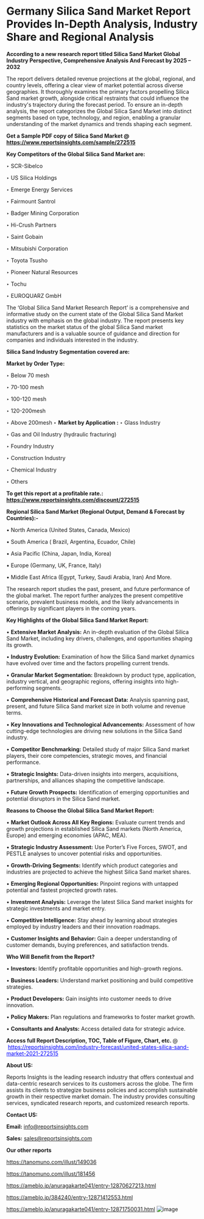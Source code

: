 # Germany Silica Sand Market Report Provides In-Depth Analysis, Industry Share and Regional Analysis

<strong>According to a new research report titled Silica Sand Market Global Industry Perspective, Comprehensive Analysis And Forecast by 2025 – 2032</strong>

The report delivers detailed revenue projections at the global, regional, and country levels, offering a clear view of market potential across diverse geographies. It thoroughly examines the primary factors propelling Silica Sand market growth, alongside critical restraints that could influence the industry's trajectory during the forecast period. To ensure an in-depth analysis, the report categorizes the Global Silica Sand Market into distinct segments based on type, technology, and region, enabling a granular understanding of the market dynamics and trends shaping each segment.

<strong>Get a Sample PDF copy of Silica Sand Market </strong><strong>@<a href=https://www.reportsinsights.com/sample/272515 style=color:#0000ff;> https://www.reportsinsights.com/sample/272515</a></strong></font>

<strong>Key Competitors of the Global Silica Sand Market are:</strong>

‣ SCR-Sibelco

‣ US Silica Holdings

‣ Emerge Energy Services

‣ Fairmount Santrol

‣ Badger Mining Corporation

‣ Hi-Crush Partners

‣ Saint Gobain

‣ Mitsubishi Corporation

‣ Toyota Tsusho

‣ Pioneer Natural Resources

‣ Tochu

‣ EUROQUARZ GmbH

The ‘Global Silica Sand Market Research Report’ is a comprehensive and informative study on the current state of the Global Silica Sand Market industry with emphasis on the global industry. The report presents key statistics on the market status of the global Silica Sand market manufacturers and is a valuable source of guidance and direction for companies and individuals interested in the industry.

<strong>Silica Sand Industry Segmentation covered are:</strong>

<strong>Market by Order Type: </strong>

‣ Below 70 mesh

‣ 70-100 mesh

‣ 100-120 mesh

‣ 120-200mesh

‣ Above 200mesh
‣ 
<strong>Market by Application :</strong>
‣ Glass Industry

‣ Gas and Oil Industry (hydraulic fracturing)

‣ Foundry Industry

‣ Construction Industry

‣ Chemical Industry

‣ Others

<strong>To get this report at a profitable rate.: <a href=https://www.reportsinsights.com/discount/272515 style=color:#0000ff;>https://www.reportsinsights.com/discount/272515</a></strong></font>

<strong>Regional Silica Sand Market (Regional Output, Demand &amp; Forecast by Countries):-</strong>

• North America (United States, Canada, Mexico)

• South America ( Brazil, Argentina, Ecuador, Chile)

• Asia Pacific (China, Japan, India, Korea)

• Europe (Germany, UK, France, Italy)

• Middle East Africa (Egypt, Turkey, Saudi Arabia, Iran) And More.

The research report studies the past, present, and future performance of the global market. The report further analyzes the present competitive scenario, prevalent business models, and the likely advancements in offerings by significant players in the coming years.

<strong>Key Highlights of the Global Silica Sand Market Report:</strong>

• <strong>Extensive Market Analysis:</strong> An in-depth evaluation of the Global Silica Sand Market, including key drivers, challenges, and opportunities shaping its growth.

• <strong>Industry Evolution:</strong> Examination of how the Silica Sand market dynamics have evolved over time and the factors propelling current trends.

• <strong>Granular Market Segmentation:</strong> Breakdown by product type, application, industry vertical, and geographic regions, offering insights into high-performing segments.

• <strong>Comprehensive Historical and Forecast Data:</strong> Analysis spanning past, present, and future Silica Sand market size in both volume and revenue terms.

• <strong>Key Innovations and Technological Advancements:</strong> Assessment of how cutting-edge technologies are driving new solutions in the Silica Sand industry.

• <strong>Competitor Benchmarking:</strong> Detailed study of major Silica Sand market players, their core competencies, strategic moves, and financial performance.

• <strong>Strategic Insights:</strong> Data-driven insights into mergers, acquisitions, partnerships, and alliances shaping the competitive landscape.

• <strong>Future Growth Prospects:</strong> Identification of emerging opportunities and potential disruptors in the Silica Sand market.

<strong>Reasons to Choose the Global Silica Sand Market Report:</strong>

• <strong>Market Outlook Across All Key Regions:</strong> Evaluate current trends and growth projections in established Silica Sand markets (North America, Europe) and emerging economies (APAC, MEA).

• <strong>Strategic Industry Assessment:</strong> Use Porter’s Five Forces, SWOT, and PESTLE analyses to uncover potential risks and opportunities.

• <strong>Growth-Driving Segments:</strong> Identify which product categories and industries are projected to achieve the highest Silica Sand market shares.

• <strong>Emerging Regional Opportunities:</strong> Pinpoint regions with untapped potential and fastest projected growth rates.

• <strong>Investment Analysis:</strong> Leverage the latest Silica Sand market insights for strategic investments and market entry.

• <strong>Competitive Intelligence:</strong> Stay ahead by learning about strategies employed by industry leaders and their innovation roadmaps.

• <strong>Customer Insights and Behavior:</strong> Gain a deeper understanding of customer demands, buying preferences, and satisfaction trends.

<strong>Who Will Benefit from the Report?</strong>

• <strong>Investors:</strong> Identify profitable opportunities and high-growth regions.

• <strong>Business Leaders:</strong> Understand market positioning and build competitive strategies.

• <strong>Product Developers:</strong> Gain insights into customer needs to drive innovation.

• <strong>Policy Makers:</strong> Plan regulations and frameworks to foster market growth.

• <strong>Consultants and Analysts:</strong> Access detailed data for strategic advice.
</ul>
<strong>Access full Report Description, TOC, Table of Figure, Chart, etc. </strong>@  <a href=https://reportsinsights.com/industry-forecast/united-states-silica-sand-market-2021-272515 style=color:#0000ff;>https://reportsinsights.com/industry-forecast/united-states-silica-sand-market-2021-272515</a></font>

<strong><strong>About US</strong>:</strong>

Reports Insights is the leading research industry that offers contextual and data-centric research services to its customers across the globe. The firm assists its clients to strategize business policies and accomplish sustainable growth in their respective market domain. The industry provides consulting services, syndicated research reports, and customized research reports.

<strong>Contact US:</strong>

<p class=""""><b>Email:</b> <a href=mailto:info@reportsinsights.com>info@reportsinsights.com</a></p>
<p class=""""><b>Sales:</b> <a href=mailto:sales@reportsinsights.com>sales@reportsinsights.com</a></p>

<strong>Our other reports</strong>

<a href=https://tanomuno.com/illust/149036>https://tanomuno.com/illust/149036</a>

<a href=https://tanomuno.com/illust/181456>https://tanomuno.com/illust/181456</a>

<a href=https://ameblo.jp/anuragakarte041/entry-12870627213.html>https://ameblo.jp/anuragakarte041/entry-12870627213.html</a>

<a href=https://ameblo.jp/384240/entry-12871412553.html>https://ameblo.jp/384240/entry-12871412553.html</a>

<a href=https://ameblo.jp/anuragakarte041/entry-12871750031.html>https://ameblo.jp/anuragakarte041/entry-12871750031.html</a>
![image](https://github.com/user-attachments/assets/c43ed18c-9bbb-4d5b-a05a-969fcb386688)
